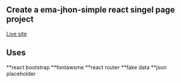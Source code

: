 ## Create  a ema-jhon-simple react singel page project
[Live site](https://affectionate-montalcini-954ae8.netlify.app)
## Uses
**react bootstrap
**fontawsme
**react router
**fake data 
**json placeholder
